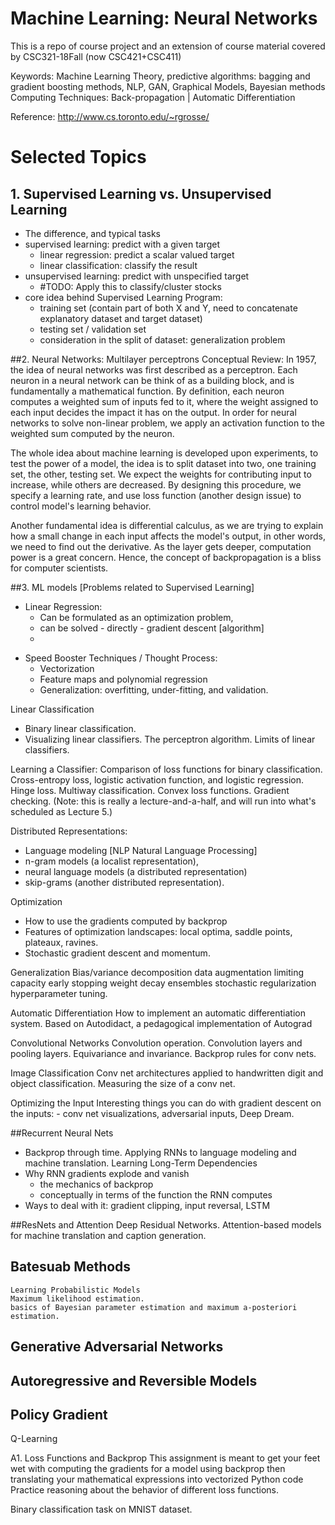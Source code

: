 # Machine Learning: Neural Networks
This is a repo of course project and an extension of course material covered by CSC321-18Fall (now CSC421+CSC411)

Keywords: Machine Learning Theory, predictive algorithms: bagging and gradient boosting methods, NLP, GAN, Graphical Models, Bayesian methods
Computing Techniques: Back-propagation | Automatic Differentiation

Reference: http://www.cs.toronto.edu/~rgrosse/

# Selected Topics

## 1. Supervised Learning vs. Unsupervised Learning
  - The difference, and typical tasks
  - supervised learning:  predict with a given target
      - linear regression: predict a scalar valued target
      - linear classification: classify the result
  - unsupervised learning: predict with unspecified target
      -  #TODO: Apply this to classify/cluster stocks 
  - core idea behind Supervised Learning Program:
    - training set (contain part of both X and Y, need to concatenate explanatory dataset and target dataset)
    - testing set / validation set
    * consideration in the split of dataset: generalization problem
    
##2. Neural Networks: Multilayer perceptrons
Conceptual Review:
In 1957, the idea of neural networks was first described as a perceptron.
Each neuron in a neural network can be think of as a building block, and is fundamentally a mathematical function. 
By definition, each neuron computes a weighted sum of inputs fed to it, where the weight assigned to each input decides the impact it has on the output. 
In order for neural networks to solve non-linear problem, we apply an activation function to the weighted sum computed by the neuron. 

The whole idea about machine learning is developed upon experiments, to test the power of a model, the idea is to split dataset into two, one training set, the other, testing set. We expect the weights for contributing input to increase, while others are decreased. By designing this procedure, we specify a learning rate, and use loss function (another design issue) to control model's learning behavior.

Another fundamental idea is differential calculus, as we are trying to explain how a small change in each input affects the model's output, in other words, we need to find out the derivative. As the layer gets deeper, computation power is a great concern. Hence, the concept of backpropagation is a bliss for computer scientists.

##3. ML models [Problems related to Supervised Learning]
  - Linear Regression: 
      - Can be formulated as an optimization problem, 
      - can be solved
                - directly
                - gradient descent [algorithm]
      - 

* Speed Booster Techniques / Thought Process:
  - Vectorization
  - Feature maps and polynomial regression
  - Generalization: overfitting, under-fitting, and validation.

Linear Classification
- Binary linear classification. 
- Visualizing linear classifiers. The perceptron algorithm. Limits of linear classifiers.

Learning a Classifier: Comparison of loss functions for binary classification. Cross-entropy loss, logistic activation function, and logistic regression. Hinge loss. Multiway classification. Convex loss functions. Gradient checking. (Note: this is really a lecture-and-a-half, and will run into what's scheduled as Lecture 5.)


Distributed Representations: 
  - Language modeling [NLP Natural Language Processing]
  - n-gram models (a localist representation), 
  - neural language models (a distributed representation)
  - skip-grams (another distributed representation).

Optimization
  - How to use the gradients computed by backprop
  - Features of optimization landscapes: local optima, saddle points, plateaux, ravines. 
  - Stochastic gradient descent and momentum.

Generalization
    Bias/variance decomposition 
    data augmentation
    limiting capacity
    early stopping
    weight decay 
    ensembles
    stochastic regularization
    hyperparameter tuning.

Automatic Differentiation
    How to implement an automatic differentiation system. 
    Based on Autodidact, a pedagogical implementation of Autograd

Convolutional Networks
    Convolution operation. 
    Convolution layers and pooling layers. 
    Equivariance and invariance. 
    Backprop rules for conv nets.

Image Classification
    Conv net architectures applied to handwritten digit and object classification. 
    Measuring the size of a conv net.

Optimizing the Input
    Interesting things you can do with gradient descent on the inputs: 
     - conv net visualizations, adversarial inputs, Deep Dream.

##Recurrent Neural Nets
  - Backprop through time. Applying RNNs to language modeling and machine translation.
Learning Long-Term Dependencies
  - Why RNN gradients explode and vanish
    - the mechanics of backprop
    - conceptually in terms of the function the RNN computes 
  - Ways to deal with it: gradient clipping, input reversal, LSTM

##ResNets and Attention
    Deep Residual Networks. 
    Attention-based models for machine translation and caption generation.

## Batesuab Methods
    Learning Probabilistic Models
    Maximum likelihood estimation. 
    basics of Bayesian parameter estimation and maximum a-posteriori estimation.

## Generative Adversarial Networks

## Autoregressive and Reversible Models

## Policy Gradient
   Q-Learning

A1. Loss Functions and Backprop
   This assignment is meant to get your feet wet with computing the gradients for a model using backprop
   then translating your mathematical expressions into vectorized Python code
   Practice reasoning about the behavior of different loss functions.
   
   Binary classification task on MNIST dataset. 

